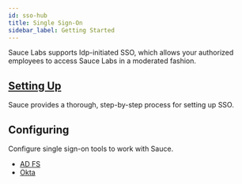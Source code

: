 ```yaml
---
id: sso-hub
title: Single Sign-On
sidebar_label: Getting Started
---
```

Sauce Labs supports Idp-initiated SSO, which allows your authorized employees to access Sauce Labs in a moderated fashion.

<div class="box-wrapper" markdown="1">
  <div class="box box1 card">
    <div class="container">
    <h2><a href="/basics/sso/setting-up-single-sign-on">Setting Up</a></h2>
    <p>Sauce provides a thorough, step-by-step process for setting up SSO.</p>
    </div>
  </div>
  <div class="box box2 card">
    <div class="container">
    <h2>Configuring</h2>
    <p>Configure single sign-on tools to work with Sauce.</p>
    <ul>
        <li><a href="/basics/sso/config-adfs">AD FS
  </a></li>
        <li><a href="/basics/sso/config-okta">Okta</a></li>
    </ul></div>
  </div>
</div>

